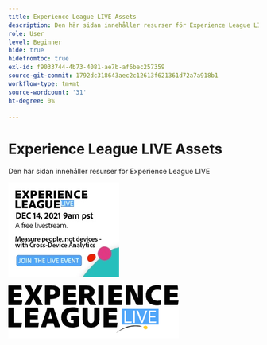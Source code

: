 ```yaml
---
title: Experience League LIVE Assets
description: Den här sidan innehåller resurser för Experience League LIVE
role: User
level: Beginner
hide: true
hidefromtoc: true
exl-id: f9033744-4b73-4081-ae7b-af6bec257359
source-git-commit: 1792dc318643aec2c12613f621361d72a7a918b1
workflow-type: tm+mt
source-wordcount: '31'
ht-degree: 0%

---
```


# Experience League LIVE Assets

Den här sidan innehåller resurser för Experience League LIVE

![Episod 6 Sidofältet Image](assets/exl-live-ep6-sidebar.jpg)

![Experience League Live-logotyp](assets/exl-live-logo.png)
